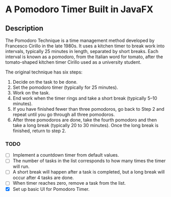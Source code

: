 # A Pomodoro Timer Built in JavaFX

## Description
The Pomodoro Technique is a time management method developed by Francesco Cirillo in the late 1980s. It uses a kitchen timer to break work into intervals, typically 25 minutes in length, separated by short breaks. Each interval is known as a pomodoro, from the Italian word for tomato, after the tomato-shaped kitchen timer Cirillo used as a university student.

The original technique has six steps:
1. Decide on the task to be done.
2. Set the pomodoro timer (typically for 25 minutes).
3. Work on the task.
4. End work when the timer rings and take a short break (typically 5–10 minutes). 
5. If you have finished fewer than three pomodoros, go back to Step 2 and repeat until you go through all three pomodoros.
6. After three pomodoros are done, take the fourth pomodoro and then take a long break (typically 20 to 30 minutes). 
Once the long break is finished, return to step 2.

### TODO
- [ ] Implement a countdown timer from default values.
- [ ] The number of tasks in the list corresponds to how many times the timer will run.
- [ ] A short break will happen after a task is completed, but a long break will occur after 4 tasks are done.
- [ ] When timer reaches zero, remove a task from the list.
- [X] Set up basic UI for Pomodoro Timer.